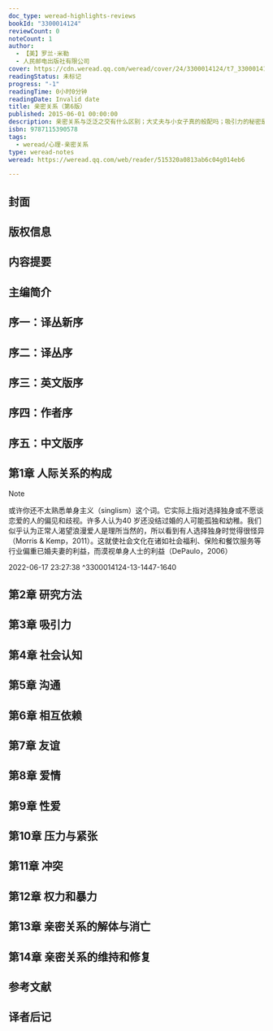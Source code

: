 ```yaml
---
doc_type: weread-highlights-reviews
bookId: "3300014124"
reviewCount: 0
noteCount: 1
author:
  - 【美】罗兰·米勒
  - 人民邮电出版社有限公司
cover: https://cdn.weread.qq.com/weread/cover/24/3300014124/t7_3300014124.jpg
readingStatus: 未标记
progress: "-1"
readingTime: 0小时0分钟
readingDate: Invalid date
title: 亲密关系（第6版）
published: 2015-06-01 00:00:00
description: 亲密关系与泛泛之交有什么区别；大丈夫与小女子真的般配吗；吸引力的秘密是什么；男人与女人真的是不同的动物吗；同性恋真的是由基因决定的吗；单亲家庭的孩子长大后更容易离婚吗……两性在发生一夜情及选择终身伴侣上有什么差异？爱情和性欲是由不同的脑区控制吗？亲密关系满足的秘诀是什么？米勒教授在《亲密关系》中回答了这些问题，尤其澄清了通俗心理学所宣扬的经验之谈，甚至错误观点。本书遵循由浅入深、由一般到特殊的认知规律，论述了亲密关系的基础、活动形态、类型、矛盾和修复等内容，读完本书，你将对吸引、爱情、婚姻、承诺、友谊、激情、沟通、性爱、依恋、择偶、嫉妒、出轨、家暴等亲密关系的方方面面有全新的认识。
isbn: 9787115390578
tags:
  - weread/心理-亲密关系
type: weread-notes
weread: https://weread.qq.com/web/reader/515320a0813ab6c04g014eb6

---
```



## 封面

## 版权信息

## 内容提要

## 主编简介

## 序一：译丛新序

## 序二：译丛序

## 序三：英文版序

## 序四：作者序

## 序五：中文版序

## 第1章 人际关系的构成

> [!NOTE] 
> 或许你还不太熟悉单身主义（singlism）这个词。它实际上指对选择独身或不愿谈恋爱的人的偏见和歧视。许多人认为40 岁还没结过婚的人可能孤独和幼稚。我们似乎认为正常人渴望浪漫爱人是理所当然的，所以看到有人选择独身时觉得很怪异（Morris & Kemp，2011）。这就使社会文化在诸如社会福利、保险和餐饮服务等行业偏重已婚夫妻的利益，而漠视单身人士的利益（DePaulo，2006）
> 
> 2022-06-17 23:27:38 ^3300014124-13-1447-1640

## 第2章 研究方法

## 第3章 吸引力

## 第4章 社会认知

## 第5章 沟通

## 第6章 相互依赖

## 第7章 友谊

## 第8章 爱情

## 第9章 性爱

## 第10章 压力与紧张

## 第11章 冲突

## 第12章 权力和暴力

## 第13章 亲密关系的解体与消亡

## 第14章 亲密关系的维持和修复

## 参考文献

## 译者后记

